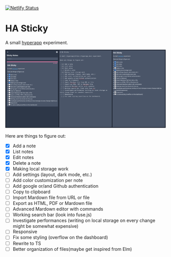 [![Netlify Status](https://api.netlify.com/api/v1/badges/a29cecf3-423e-405c-a688-39e42c24aed8/deploy-status)](https://app.netlify.com/sites/ha-sticky/deploys)

# HA Sticky

A small [hyperapp](https://hyperapp.dev) experiment.

![HA Sticky current state](.github/ha-sticky.png)

Here are things to figure out:

-   [x] Add a note
-   [x] List notes
-   [x] Edit notes
-   [x] Delete a note
-   [x] Making local storage work
-   [ ] Add settings (layout, dark mode, etc.)
-   [ ] Add color customization per note
-   [ ] Add google or/and Github authentication
-   [ ] Copy to clipboard
-   [ ] Import Mardown file from URL or file
-   [ ] Export as HTML, PDF or Mardown file
-   [ ] Advanced Mardown editor with commands
-   [ ] Working search bar (look into fuse.js)
-   [ ] Investigate performances (writing on local storage on every change might be somewhat expensive)
-   [ ] Responsive
-   [ ] Fix some styling (overflow on the dashboard)
-   [ ] Rewrite to TS
-   [ ] Better organization of files(maybe get inspired from Elm)
